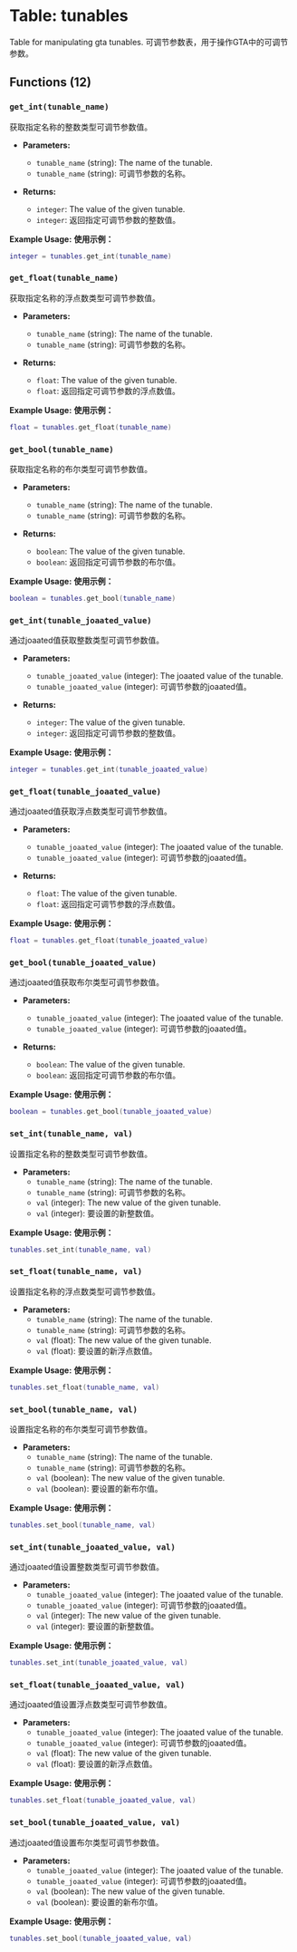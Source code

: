 # Table: tunables

Table for manipulating gta tunables.
可调节参数表，用于操作GTA中的可调节参数。

## Functions (12)

### `get_int(tunable_name)`

获取指定名称的整数类型可调节参数值。

- **Parameters:**
  - `tunable_name` (string): The name of the tunable.
  - `tunable_name` (string): 可调节参数的名称。

- **Returns:**
  - `integer`: The value of the given tunable.
  - `integer`: 返回指定可调节参数的整数值。

**Example Usage:**
**使用示例：**
```lua
integer = tunables.get_int(tunable_name)
```

### `get_float(tunable_name)`

获取指定名称的浮点数类型可调节参数值。

- **Parameters:**
  - `tunable_name` (string): The name of the tunable.
  - `tunable_name` (string): 可调节参数的名称。

- **Returns:**
  - `float`: The value of the given tunable.
  - `float`: 返回指定可调节参数的浮点数值。

**Example Usage:**
**使用示例：**
```lua
float = tunables.get_float(tunable_name)
```

### `get_bool(tunable_name)`

获取指定名称的布尔类型可调节参数值。

- **Parameters:**
  - `tunable_name` (string): The name of the tunable.
  - `tunable_name` (string): 可调节参数的名称。

- **Returns:**
  - `boolean`: The value of the given tunable.
  - `boolean`: 返回指定可调节参数的布尔值。

**Example Usage:**
**使用示例：**
```lua
boolean = tunables.get_bool(tunable_name)
```

### `get_int(tunable_joaated_value)`

通过joaated值获取整数类型可调节参数值。

- **Parameters:**
  - `tunable_joaated_value` (integer): The joaated value of the tunable.
  - `tunable_joaated_value` (integer): 可调节参数的joaated值。

- **Returns:**
  - `integer`: The value of the given tunable.
  - `integer`: 返回指定可调节参数的整数值。

**Example Usage:**
**使用示例：**
```lua
integer = tunables.get_int(tunable_joaated_value)
```

### `get_float(tunable_joaated_value)`

通过joaated值获取浮点数类型可调节参数值。

- **Parameters:**
  - `tunable_joaated_value` (integer): The joaated value of the tunable.
  - `tunable_joaated_value` (integer): 可调节参数的joaated值。

- **Returns:**
  - `float`: The value of the given tunable.
  - `float`: 返回指定可调节参数的浮点数值。

**Example Usage:**
**使用示例：**
```lua
float = tunables.get_float(tunable_joaated_value)
```

### `get_bool(tunable_joaated_value)`

通过joaated值获取布尔类型可调节参数值。

- **Parameters:**
  - `tunable_joaated_value` (integer): The joaated value of the tunable.
  - `tunable_joaated_value` (integer): 可调节参数的joaated值。

- **Returns:**
  - `boolean`: The value of the given tunable.
  - `boolean`: 返回指定可调节参数的布尔值。

**Example Usage:**
**使用示例：**
```lua
boolean = tunables.get_bool(tunable_joaated_value)
```

### `set_int(tunable_name, val)`

设置指定名称的整数类型可调节参数值。

- **Parameters:**
  - `tunable_name` (string): The name of the tunable.
  - `tunable_name` (string): 可调节参数的名称。
  - `val` (integer): The new value of the given tunable.
  - `val` (integer): 要设置的新整数值。

**Example Usage:**
**使用示例：**
```lua
tunables.set_int(tunable_name, val)
```

### `set_float(tunable_name, val)`

设置指定名称的浮点数类型可调节参数值。

- **Parameters:**
  - `tunable_name` (string): The name of the tunable.
  - `tunable_name` (string): 可调节参数的名称。
  - `val` (float): The new value of the given tunable.
  - `val` (float): 要设置的新浮点数值。

**Example Usage:**
**使用示例：**
```lua
tunables.set_float(tunable_name, val)
```

### `set_bool(tunable_name, val)`

设置指定名称的布尔类型可调节参数值。

- **Parameters:**
  - `tunable_name` (string): The name of the tunable.
  - `tunable_name` (string): 可调节参数的名称。
  - `val` (boolean): The new value of the given tunable.
  - `val` (boolean): 要设置的新布尔值。

**Example Usage:**
**使用示例：**
```lua
tunables.set_bool(tunable_name, val)
```

### `set_int(tunable_joaated_value, val)`

通过joaated值设置整数类型可调节参数值。

- **Parameters:**
  - `tunable_joaated_value` (integer): The joaated value of the tunable.
  - `tunable_joaated_value` (integer): 可调节参数的joaated值。
  - `val` (integer): The new value of the given tunable.
  - `val` (integer): 要设置的新整数值。

**Example Usage:**
**使用示例：**
```lua
tunables.set_int(tunable_joaated_value, val)
```

### `set_float(tunable_joaated_value, val)`

通过joaated值设置浮点数类型可调节参数值。

- **Parameters:**
  - `tunable_joaated_value` (integer): The joaated value of the tunable.
  - `tunable_joaated_value` (integer): 可调节参数的joaated值。
  - `val` (float): The new value of the given tunable.
  - `val` (float): 要设置的新浮点数值。

**Example Usage:**
**使用示例：**
```lua
tunables.set_float(tunable_joaated_value, val)
```

### `set_bool(tunable_joaated_value, val)`

通过joaated值设置布尔类型可调节参数值。

- **Parameters:**
  - `tunable_joaated_value` (integer): The joaated value of the tunable.
  - `tunable_joaated_value` (integer): 可调节参数的joaated值。
  - `val` (boolean): The new value of the given tunable.
  - `val` (boolean): 要设置的新布尔值。

**Example Usage:**
**使用示例：**
```lua
tunables.set_bool(tunable_joaated_value, val)
```


